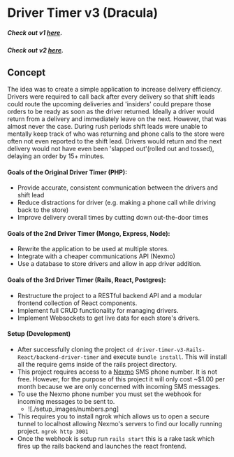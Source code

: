 # Driver Timer v3 (Dracula)

##### Check out v1 [here](https://github.com/CodingTea17/driver-timer-v1-php "Frankenstein").
##### Check out v2 [here](https://github.com/CodingTea17/driver-timer-v2-mongo-express-node "Nessie").

## Concept

The idea was to create a simple application to increase delivery efficiency. Drivers were required to call back after every delivery so that shift leads could route the upcoming deliveries and 'insiders' could prepare those orders to be ready as soon as the driver returned. Ideally a driver would return from a delivery and immediately leave on the next. However, that was almost never the case. During rush periods shift leads were unable to mentally keep track of who was returning and phone calls to the store were often not even reported to the shift lead. Drivers would return and the next delivery would not have even been 'slapped out'(rolled out and tossed), delaying an order by 15+ minutes.

#### Goals of the Original Driver Timer (PHP):

* Provide accurate, consistent communication between the drivers and shift lead
* Reduce distractions for driver (e.g. making a phone call while driving back to the store)
* Improve delivery overall times by cutting down out-the-door times

#### Goals of the 2nd Driver Timer (Mongo, Express, Node):

* Rewrite the application to be used at multiple stores.
* Integrate with a cheaper communications API (Nexmo)
* Use a database to store drivers and allow in app driver addition.

#### Goals of the 3rd Driver Timer (Rails, React, Postgres):

  * Restructure the project to a RESTful backend API and a modular frontend collection of React components.
  * Implement full CRUD functionality for managing drivers.
  * Implement Websockets to get live data for each store's drivers.


#### Setup (Development)
  * After successfully cloning the project `cd driver-timer-v3-Rails-React/backend-driver-timer` and execute `bundle install`. This will install all the require gems inside of the rails project directory.
  * This project requires access to a [Nexmo](https://www.nexmo.com/) SMS phone number. It is not free. However, for the purpose of this project it will only cost ~$1.00 per month because we are only concerned with incoming SMS messages.
  * To use the Nexmo phone number you must set the webhook for incoming messages to be sent to.
    * ![./setup_images/numbers.png]
  * This requires you to install ngrok which allows us to open a secure tunnel to localhost allowing Nexmo's servers to find our locally running project. `ngrok http 3001`   
  * Once the webhook is setup run `rails start` this is a rake task which fires up the rails backend and launches the react frontend.
